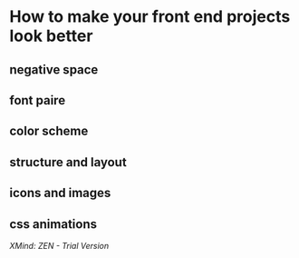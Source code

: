 # How to make your front end projects look better

## negative space

## font paire

## color scheme

## structure and layout

## icons and images

## css animations

*XMind: ZEN - Trial Version*